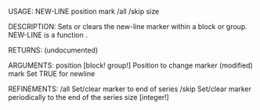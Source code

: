 USAGE:
     NEW-LINE position mark /all /skip size

DESCRIPTION:
     Sets or clears the new-line marker within a block or group.
     NEW-LINE is a function .

RETURNS:
    (undocumented)

ARGUMENTS:
    position [block! group!]
        Position to change marker (modified)
    mark
        Set TRUE for newline

REFINEMENTS:
    /all
        Set/clear marker to end of series
    /skip
        Set/clear marker periodically to the end of the series
    size [integer!]
